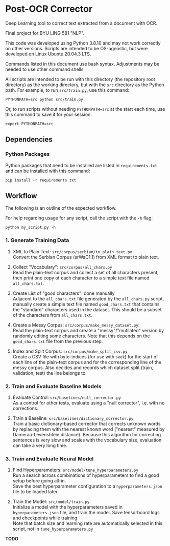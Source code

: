 # Post-OCR Corrector

Deep Learning tool to correct text extracted from a document with OCR.

Final project for BYU LING 581 "NLP".

This code was developed using Python 3.8.10 and may not work correctly on other versions.
Scripts are intended to be OS-agnostic, but were developed on Linux Ubuntu 20.04.3 LTS.

Commands listed in this document use bash syntax. Adjustments may be needed to use other command shells.

All scripts are intended to be run with this directory (the repository root directory) as the working directory,
but with the `src` directory as the Python path. For example, to run `src/train.py`, use this command:
```shell
PYTHONPATH=src python src/train.py 
```

Or, to run scripts without needing `PYTHONPATH=src` at the start each time, use this command to save it for your session:
```shell
export PYTHONPATH=src
```


## Dependencies

### Python Packages

Python packages that need to be installed are listed in `requirements.txt` and can be installed with this command:
```shell
pip install -r requirements.txt
```


## Workflow

The following is an outline of the expected workflow.

For help regarding usage for any script, call the script with the `-h` flag:
```shell
python my_script.py -h
```

### 1. Generate Training Data

1. XML to Plain Text: `src/corpus/serbian/to_plain_text.py`  
    Convert the Serbian Corpus (srWaC1.1) from XML format to plain text.

2. Collect "Vocabulary": `src/corpus/all_chars.py`  
    Read the plain-text corpus and collect a set of all characters present, then print one copy of each character to a
    simple text file named `all_chars.txt`.

3. Create List of "good characters": done manually  
    Adjacent to the `all_chars.txt` file generated by the `all_chars.py` script, manually create a simple text file named
    `good_chars.txt` that contains the "standard" characters used in the dataset. This should be a subset of the
    characters from `all_chars.txt`.

4. Create a Messy Corpus: `src/corpus/make_messy_dataset.py`:  
    Read the plain-text corpus and create a "messy"/"mutilated" version by randomly editing some characters. Note that
    this depends on the `good_chars.txt` file from the previous step.

5. Index and Split Corpus: `src/corpus/make_split_csv.py`  
    Create a CSV file with byte-indices (for use with `seek`) for the start of each line of the plain-text corpus and for
    the corresponding line of the messy corpus. Also decides and records which dataset split (train, validation, test)
    the line belongs to.

### 2. Train and Evaluate Baseline Models

1. Evaluate Control: `src/baselines/null_corrector.py`  
    As a control for other tests, evaluate using a "null corrector", i.e. with no corrections.

2. Train a Baseline: `src/baselines/dictionary_corrector.py`  
    Train a basic dictionary-based corrector that corrects unknown words by replacing them with the nearest known word
    ("nearest" measured by Damerau-Levenshtein distance). Because this algorithm for correcting sentences is very slow
    and scales with the vocabulary size, evaluation can take a very long time.

### 3. Train and Evaluate Neural Model

1. Find Hyperparameters: `src/model/tune_hyperparameters.py`  
    Run a search across combinations of hyperparameters to find a good setup before going all-in.  
    Save the best hyperparameter configuration to a `hyperparameters.json` file to be loaded later.

2. Train the Model: `src/model/train.py`  
    Initialize a model with the hyperparameters saved in `hyperparameters.json` file, and train the model. Save tensorboard logs and checkpoints while training.  
    Note that batch size and learning rate are automatically selected in this script, not in `tune_hyperparameters.py`

**TODO**
